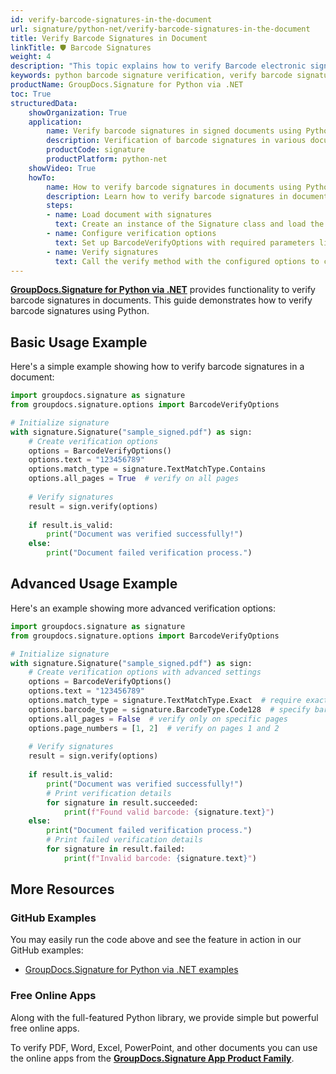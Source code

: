 ```yaml
---
id: verify-barcode-signatures-in-the-document
url: signature/python-net/verify-barcode-signatures-in-the-document
title: Verify Barcode Signatures in Document
linkTitle: 🛡️ Barcode Signatures
weight: 4
description: "This topic explains how to verify Barcode electronic signatures with GroupDocs.Signature for Python via .NET API."
keywords: python barcode signature verification, verify barcode signatures, python digital signature
productName: GroupDocs.Signature for Python via .NET
toc: True
structuredData:
    showOrganization: True
    application:    
        name: Verify barcode signatures in signed documents using Python    
        description: Verification of barcode signatures in various documents using Python and GroupDocs.Signature for Python via .NET
        productCode: signature
        productPlatform: python-net 
    showVideo: True
    howTo:
        name: How to verify barcode signatures in documents using Python
        description: Learn how to verify barcode signatures in documents using Python
        steps:
        - name: Load document with signatures
          text: Create an instance of the Signature class and load the document containing signatures.
        - name: Configure verification options
          text: Set up BarcodeVerifyOptions with required parameters like barcode text and match type.
        - name: Verify signatures
          text: Call the verify method with the configured options to check signature validity.
---
```


[**GroupDocs.Signature for Python via .NET**](https://products.groupdocs.com/signature/python-net) provides functionality to verify barcode signatures in documents. This guide demonstrates how to verify barcode signatures using Python.

## Basic Usage Example

Here's a simple example showing how to verify barcode signatures in a document:

```python
import groupdocs.signature as signature
from groupdocs.signature.options import BarcodeVerifyOptions

# Initialize signature
with signature.Signature("sample_signed.pdf") as sign:
    # Create verification options
    options = BarcodeVerifyOptions()
    options.text = "123456789"
    options.match_type = signature.TextMatchType.Contains
    options.all_pages = True  # verify on all pages
    
    # Verify signatures
    result = sign.verify(options)
    
    if result.is_valid:
        print("Document was verified successfully!")
    else:
        print("Document failed verification process.")
```

## Advanced Usage Example

Here's an example showing more advanced verification options:

```python
import groupdocs.signature as signature
from groupdocs.signature.options import BarcodeVerifyOptions

# Initialize signature
with signature.Signature("sample_signed.pdf") as sign:
    # Create verification options with advanced settings
    options = BarcodeVerifyOptions()
    options.text = "123456789"
    options.match_type = signature.TextMatchType.Exact  # require exact match
    options.barcode_type = signature.BarcodeType.Code128  # specify barcode type
    options.all_pages = False  # verify only on specific pages
    options.page_numbers = [1, 2]  # verify on pages 1 and 2
    
    # Verify signatures
    result = sign.verify(options)
    
    if result.is_valid:
        print("Document was verified successfully!")
        # Print verification details
        for signature in result.succeeded:
            print(f"Found valid barcode: {signature.text}")
    else:
        print("Document failed verification process.")
        # Print failed verification details
        for signature in result.failed:
            print(f"Invalid barcode: {signature.text}")
```

## More Resources

### GitHub Examples

You may easily run the code above and see the feature in action in our GitHub examples:

* [GroupDocs.Signature for Python via .NET examples](https://github.com/groupdocs-signature/GroupDocs.Signature-for-Python-via-.NET)

### Free Online Apps

Along with the full-featured Python library, we provide simple but powerful free online apps.

To verify PDF, Word, Excel, PowerPoint, and other documents you can use the online apps from the **[GroupDocs.Signature App Product Family](https://products.groupdocs.app/signature/family)**.
